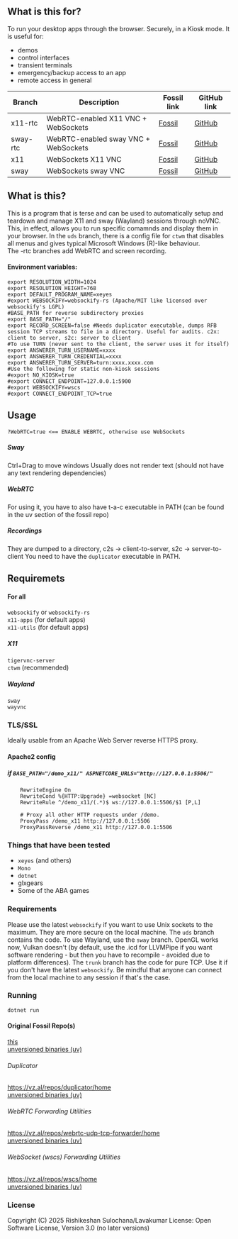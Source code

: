 ## What is this for? 
To run your desktop apps through the browser. Securely, in a Kiosk mode. It is useful for:  
 - demos  
 - control interfaces  
 - transient terminals  
 - emergency/backup access to an app  
 - remote access in general  

| Branch    | Description                          | Fossil link                          | GitHub link                  |
|-----------|--------------------------------------|--------------------------------------|------------------------------|
| x11-rtc   | WebRTC-enabled X11 VNC + WebSockets | [Fossil](?cmd=redirect&branch=x11-rtc)  | [GitHub](../tree/x11-rtc)   |
| sway-rtc  | WebRTC-enabled sway VNC + WebSockets| [Fossil](?cmd=redirect&branch=sway-rtc) | [GitHub](../tree/sway-rtc)  |
| x11       | WebSockets X11 VNC                   | [Fossil](?cmd=redirect&branch=x11)      | [GitHub](../tree/x11)       |
| sway      | WebSockets sway VNC                  | [Fossil](?cmd=redirect&branch=sway)     | [GitHub](../tree/sway)      |


## What is this?
This is a program that is terse and can be used to automatically setup and teardown and manage X11 and sway (Wayland) sessions through noVNC. This, in effect, allows you to run specific comamnds and display them in your browser. 
In the `uds` branch, there is a config file for `ctwm` that disables all menus and gives typical Microsoft Windows (R)-like behaviour.   
The -rtc branches add WebRTC and screen recording. 

#### Environment variables:   
```
export RESOLUTION_WIDTH=1024
export RESOLUTION_HEIGHT=768
export DEFAULT_PROGRAM_NAME=xeyes
#export WEBSOCKIFY=websockify-rs (Apache/MIT like licensed over websockify's LGPL)
#BASE_PATH for reverse subdirectory proxies
export BASE_PATH="/"
export RECORD_SCREEN=false #Needs duplicator executable, dumps RFB session TCP streams to file in a directory. Useful for audits. c2x: client to server, s2c: server to client 
#To use TURN (never sent to the client, the server uses it for itself) 
export ANSWERER_TURN_USERNAME=xxxx 
export ANSWERER_TURN_CREDENTIAL=xxxx 
export ANSWERER_TURN_SERVER=turn:xxxx.xxxx.com 
#Use the following for static non-kiosk sessions
#export NO_KIOSK=true
#export CONNECT_ENDPOINT=127.0.0.1:5900
#export WEBSOCKIFY=wscs
#export CONNECT_ENDPOINT_TCP=true
```

## Usage 
```
?WebRTC=true <== ENABLE WEBRTC, otherwise use WebSockets 
```
##### Sway 
Ctrl+Drag to move windows 
Usually does not render text (should not have any text rendering dependencies) 

##### WebRTC 
For using it, you have to also have t-a-c executable in PATH (can be found in the uv section of the fossil repo) 

##### Recordings 
They are dumped to a directory, c2s -> client-to-server, s2c -> server-to-client 
You need to have the `duplicator` executable in PATH. 

## Requiremets
#### For all  
`websockify` or `websockify-rs`  
`x11-apps` (for default apps)  
`x11-utils` (for default apps)  

##### X11
`tigervnc-server`  
`ctwm` (recommended)  

##### Wayland
`sway`  
`wayvnc`  

### TLS/SSL
Ideally usable from an Apache Web Server reverse HTTPS proxy.

#### Apache2 config
##### if `BASE_PATH="/demo_x11/" ASPNETCORE_URLS="http://127.0.0.1:5506/"`
```
    RewriteEngine On 
    RewriteCond %{HTTP:Upgrade} =websocket [NC] 
    RewriteRule ^/demo_x11/(.*)$ ws://127.0.0.1:5506/$1 [P,L] 

    # Proxy all other HTTP requests under /demo. 
    ProxyPass /demo_x11 http://127.0.0.1:5506 
    ProxyPassReverse /demo_x11 http://127.0.0.1:5506 

```

### Things that have been tested 
 - `xeyes` (and others)  
 - `Mono`   
 - `dotnet`  
 - glxgears  
 - Some of the ABA games   

### Requirements
Please use the latest `websockify` if you want to use Unix sockets to the maximum. They are more secure on the local machine. The `uds` branch contains the code. To use Wayland, use the `sway` branch. OpenGL works now, Vulkan doesn't (by default, use the .icd for LLVMPipe if you want software rendering - but then you have to recompile - avoided due to platform differences). 
The `trunk` branch has the code for pure TCP. Use it if you don't have the latest `websockify`. Be mindful that anyone can connect from the local machine to any session if that's the case. 

### Running
`dotnet run` 

#### Original Fossil Repo(s) 
[this](https://vz.al/repos/fw/home)   
[unversioned binaries (uv)](https://vz.al/repos/fw/uv) 

###### Duplicator 
https://vz.al/repos/duplicator/home    
[unversioned binaries (uv)](https://vz.al/repos/duplicator/uv) 

###### WebRTC Forwarding Utilities 
https://vz.al/repos/webrtc-udp-tcp-forwarder/home    
[unversioned binaries (uv)](https://vz.al/repos/webrtc-udp-tcp-forwarder/uv) 

###### WebSocket (wscs) Forwarding Utilities 
https://vz.al/repos/wscs/home    
[unversioned binaries (uv)](https://vz.al/repos/webrtc-udp-tcp-forwarder/uv) 

### License
Copyright (C) 2025 Rishikeshan Sulochana/Lavakumar 
License: Open Software License, Version 3.0 (no later versions)
